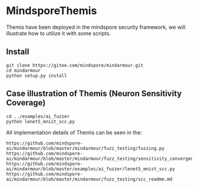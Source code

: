 # MindsporeThemis
Themis have been deployed in the mindspore security framework, we will illustrate how to utilize it with some scripts.

## Install

```
git clone https://gitee.com/mindspore/mindarmour.git
cd mindarmour
python setup.py install
```

## Case illustration of Themis (Neuron Sensitivity Coverage)
```
cd ../examples/ai_fuzzer
python lenet5_mnist_scc.py
```

All implementation details of Themis can be seen in the:
```
https://github.com/mindspore-ai/mindarmour/blob/master/mindarmour/fuzz_testing/fuzzing.py
https://github.com/mindspore-ai/mindarmour/blob/master/mindarmour/fuzz_testing/sensitivity_convergence_coverage.py
https://github.com/mindspore-ai/mindarmour/blob/master/examples/ai_fuzzer/lenet5_mnist_scc.py
https://github.com/mindspore-ai/mindarmour/blob/master/mindarmour/fuzz_testing/scc_readme.md
```
